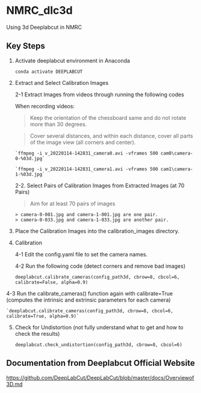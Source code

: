 # NMRC_dlc3d

Using 3d Deeplabcut in NMRC

## Key Steps

1. Activate deeplabcut environment in Anaconda

    `conda activate DEEPLABCUT`

2.  Extract and Select Calibration Images 
    
    2-1 Extract Images from videos through running the following codes

    When recording videos: 

    > Keep the orientation of the chessboard same and do not rotate more than 30 degrees.

    > Cover several distances, and within each distance, cover all parts of the image view (all corners and center).

        `ffmpeg -i v_20220114-142831_camera0.avi -vframes 500 cam0\camera-0-%03d.jpg`

        `ffmpeg -i v_20220114-142831_camera1.avi -vframes 500 cam1\camera-1-%03d.jpg`

    2-2. Select Pairs of Calibration Images from Extracted Images (at 70 Pairs) 

    > Aim for at least 70 pairs of images

        > camera-0-001.jpg and camera-1-001.jpg are one pair.
        > camera-0-033.jpg and camera-1-033.jpg are another pair.

3. Place the Calibration Images into the calibration_images directory.

4. Calibration

    4-1 Edit the config.yaml file to set the camera names.

    4-2 Run the following code (detect corners and remove bad images)

    `deeplabcut.calibrate_cameras(config_path3d, cbrow=8, cbcol=6, calibrate=False, alpha=0.9)`

4-3 Run the calibrate_cameras() function again with calibrate=True (computes the intrinsic and extrinsic parameters for each camera)

    `deeplabcut.calibrate_cameras(config_path3d, cbrow=8, cbcol=6, calibrate=True, alpha=0.9)`

5. Check for Undistortion (not fully understand what to get and how to check the results)

    `deeplabcut.check_undistortion(config_path3d, cbrow=8, cbcol=6)`


## Documentation from Deeplabcut Official Website
https://github.com/DeepLabCut/DeepLabCut/blob/master/docs/Overviewof3D.md


